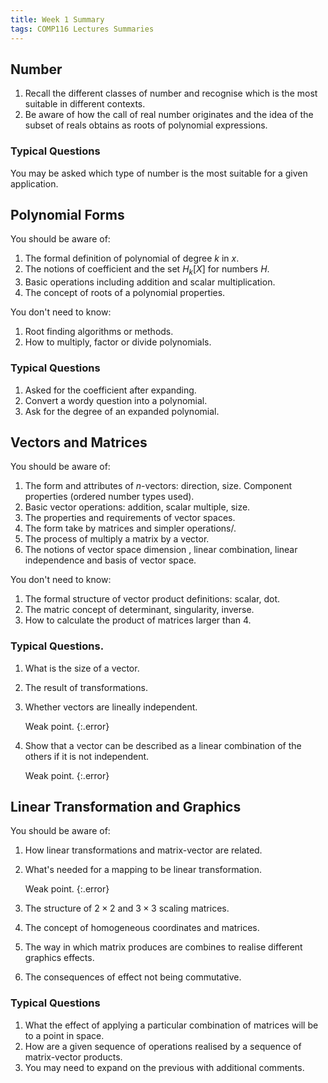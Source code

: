 ```yaml
---
title: Week 1 Summary
tags: COMP116 Lectures Summaries
---
```


## Number

1. Recall the different classes of number and recognise which is the most suitable in different contexts.
1. Be aware of how the call of real number originates and the idea of the subset of reals obtains as roots of polynomial expressions.

### Typical Questions

You may be asked which type of number is the most suitable for a given application.

## Polynomial Forms

You should be aware of:

1. The formal definition of polynomial of degree $k$ in $x$.
1. The notions of coefficient and the set $H_k[X]$ for numbers $H$.
1. Basic operations including addition and scalar multiplication.
1. The concept of roots of a polynomial properties.

You don't need to know:

1. Root finding algorithms or methods.
1. How to multiply, factor or divide polynomials.

### Typical Questions

1. Asked for the coefficient after expanding.
1. Convert a wordy question into a polynomial.
1. Ask for the degree of an expanded polynomial.

## Vectors and Matrices

You should be aware of:

1. The form and attributes of $n$-vectors: direction, size. Component properties (ordered number types used).
1. Basic vector operations: addition, scalar multiple, size.
1. The properties and requirements of vector spaces.
1. The form take by matrices and simpler operations/.
1. The process of multiply a matrix by a vector.
1. The notions of vector space dimension , linear combination, linear independence and basis of vector space.

You don't need to know:

1. The formal structure of vector product definitions: scalar, dot.
1. The matric concept of determinant, singularity, inverse.
1. How to calculate the product of matrices larger than 4.

### Typical Questions.

1. What is the size of a vector.

1. The result of transformations.

1. Whether vectors are lineally independent.

	Weak point.
	{:.error}
	
1. Show that a vector can be described as a linear combination of the others if it is not independent.

	Weak point.
	{:.error}

## Linear Transformation and Graphics

You should be aware of:

1. How linear transformations and matrix-vector are related.

1. What's needed for a mapping to be linear transformation.

	Weak point.
	{:.error}
	
1. The structure of $2\times2$ and $3\times3$ scaling matrices.

1. The concept of homogeneous coordinates and matrices.

1. The way in which matrix produces are combines to realise different graphics effects.

1. The consequences of effect not being commutative.

### Typical Questions

1. What the effect of applying a particular combination of matrices will be to a point in space.
1. How are a given sequence of operations realised by a sequence of matrix-vector products.
1. You may need to expand on the previous with additional comments.